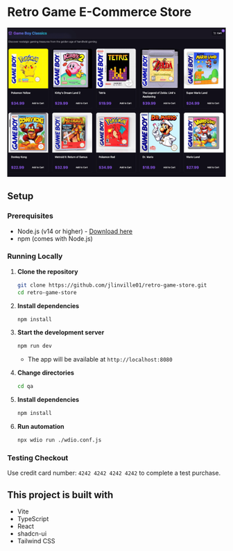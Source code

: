 # Retro Game E-Commerce Store

![Project logo](https://github.com/jlinville01/retro-game-store/blob/main/assets/retro-game-logo.png?raw=true)

## Setup

### Prerequisites
- Node.js (v14 or higher) - [Download here](https://nodejs.org/)
- npm (comes with Node.js)

### Running Locally

1. **Clone the repository**
   ```bash
   git clone https://github.com/jlinville01/retro-game-store.git
   cd retro-game-store
   ```

2. **Install dependencies**
   ```bash
   npm install
   ```

3. **Start the development server**
   ```bash
   npm run dev
   ```
   - The app will be available at `http://localhost:8080`
   
4. **Change directories**
   ```bash
   cd qa
   ```

5. **Install dependencies**
   ```bash
   npm install
   ```

6. **Run automation**
   ```bash
   npx wdio run ./wdio.conf.js
   ```
   
### Testing Checkout
Use credit card number: `4242 4242 4242 4242` to complete a test purchase.

## This project is built with

- Vite
- TypeScript
- React
- shadcn-ui
- Tailwind CSS
